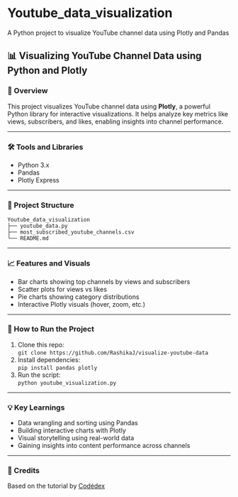 # Youtube_data_visualization
A Python project to visualize YouTube channel data using Plotly and Pandas

## 📊 Visualizing YouTube Channel Data using Python and Plotly

### 📌 Overview  
This project visualizes YouTube channel data using **Plotly**, a powerful Python library for interactive visualizations. It helps analyze key metrics like views, subscribers, and likes, enabling insights into channel performance.

---

### 🛠 Tools and Libraries
- Python 3.x
- Pandas
- Plotly Express

---

### 📂 Project Structure
```
Youtube_data_visualization
├── youtube_data.py 
├── most_subscribed_youtube_channels.csv 
└── README.md 
```
---

### 📈 Features and Visuals
- Bar charts showing top channels by views and subscribers  
- Scatter plots for views vs likes  
- Pie charts showing category distributions  
- Interactive Plotly visuals (hover, zoom, etc.)

---

### 🚀 How to Run the Project

1. Clone this repo:  
   `git clone https://github.com/RashikaJ/visualize-youtube-data`
2. Install dependencies:  
   `pip install pandas plotly`
3. Run the script:  
   `python youtube_visualization.py`

---

### 💡 Key Learnings

- Data wrangling and sorting using Pandas  
- Building interactive charts with Plotly  
- Visual storytelling using real-world data  
- Gaining insights into content performance across channels

---

### 🧠 Credits  
Based on the tutorial by [Codédex](https://www.codedex.io/projects/visualize-youtube-data-with-plotly)

